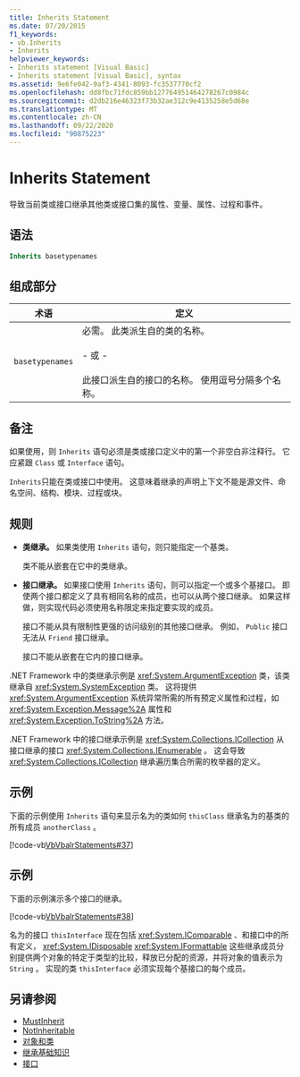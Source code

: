 ```yaml
---
title: Inherits Statement
ms.date: 07/20/2015
f1_keywords:
- vb.Inherits
- Inherits
helpviewer_keywords:
- Inherits statement [Visual Basic]
- Inherits statement [Visual Basic], syntax
ms.assetid: 9e6fe042-9af3-4341-8093-fc3537770cf2
ms.openlocfilehash: dd8fbc71fdc859bb127764951464278267c0984c
ms.sourcegitcommit: d2db216e46323f73b32ae312c9e4135258e5d68e
ms.translationtype: MT
ms.contentlocale: zh-CN
ms.lasthandoff: 09/22/2020
ms.locfileid: "90875223"
---
```

# <a name="inherits-statement"></a>Inherits Statement

导致当前类或接口继承其他类或接口集的属性、变量、属性、过程和事件。  
  
## <a name="syntax"></a>语法  
  
```vb  
Inherits basetypenames  
```  
  
## <a name="parts"></a>组成部分  
  
|术语|定义|  
|---|---|  
|`basetypenames`|必需。 此类派生自的类的名称。<br /><br /> - 或 -<br /><br /> 此接口派生自的接口的名称。 使用逗号分隔多个名称。|  
  
## <a name="remarks"></a>备注  

 如果使用，则 `Inherits` 语句必须是类或接口定义中的第一个非空白非注释行。 它应紧跟 `Class` 或 `Interface` 语句。  
  
 `Inherits`只能在类或接口中使用。 这意味着继承的声明上下文不能是源文件、命名空间、结构、模块、过程或块。  
  
## <a name="rules"></a>规则  
  
- **类继承。** 如果类使用 `Inherits` 语句，则只能指定一个基类。  
  
     类不能从嵌套在它中的类继承。  
  
- **接口继承。** 如果接口使用 `Inherits` 语句，则可以指定一个或多个基接口。 即使两个接口都定义了具有相同名称的成员，也可以从两个接口继承。 如果这样做，则实现代码必须使用名称限定来指定要实现的成员。  
  
     接口不能从具有限制性更强的访问级别的其他接口继承。 例如， `Public` 接口无法从 `Friend` 接口继承。  
  
     接口不能从嵌套在它内的接口继承。  
  
 .NET Framework 中的类继承示例是 <xref:System.ArgumentException> 类，该类继承自 <xref:System.SystemException> 类。 这将提供 <xref:System.ArgumentException> 系统异常所需的所有预定义属性和过程，如 <xref:System.Exception.Message%2A> 属性和 <xref:System.Exception.ToString%2A> 方法。  
  
 .NET Framework 中的接口继承示例是 <xref:System.Collections.ICollection> 从接口继承的接口 <xref:System.Collections.IEnumerable> 。 这会导致 <xref:System.Collections.ICollection> 继承遍历集合所需的枚举器的定义。  
  
## <a name="example"></a>示例  

 下面的示例使用 `Inherits` 语句来显示名为的类如何 `thisClass` 继承名为的基类的所有成员 `anotherClass` 。  
  
 [!code-vb[VbVbalrStatements#37](~/samples/snippets/visualbasic/VS_Snippets_VBCSharp/VbVbalrStatements/VB/Class1.vb#37)]  
  
## <a name="example"></a>示例  

 下面的示例演示多个接口的继承。  
  
 [!code-vb[VbVbalrStatements#38](~/samples/snippets/visualbasic/VS_Snippets_VBCSharp/VbVbalrStatements/VB/Class1.vb#38)]  
  
 名为的接口 `thisInterface` 现在包括 <xref:System.IComparable> 、和接口中的所有定义， <xref:System.IDisposable> <xref:System.IFormattable> 这些继承成员分别提供两个对象的特定于类型的比较，释放已分配的资源，并将对象的值表示为 `String` 。 实现的类 `thisInterface` 必须实现每个基接口的每个成员。  
  
## <a name="see-also"></a>另请参阅

- [MustInherit](../modifiers/mustinherit.md)
- [NotInheritable](../modifiers/notinheritable.md)
- [对象和类](../../programming-guide/language-features/objects-and-classes/index.md)
- [继承基础知识](../../programming-guide/language-features/objects-and-classes/inheritance-basics.md)
- [接口](../../programming-guide/language-features/interfaces/index.md)
